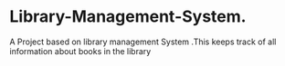 # Library-Management-System.
A Project based on library management System .This keeps track of all information about books in the library
